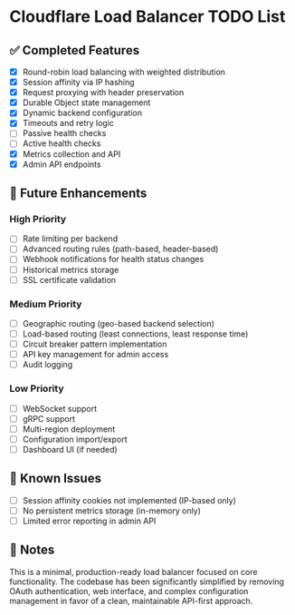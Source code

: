 # Cloudflare Load Balancer TODO List

## ✅ Completed Features

- [x] Round-robin load balancing with weighted distribution
- [x] Session affinity via IP hashing
- [x] Request proxying with header preservation
- [x] Durable Object state management
- [x] Dynamic backend configuration
- [x] Timeouts and retry logic
- [ ] Passive health checks
- [ ] Active health checks
- [x] Metrics collection and API
- [x] Admin API endpoints

## 🚀 Future Enhancements

### High Priority

- [ ] Rate limiting per backend
- [ ] Advanced routing rules (path-based, header-based)
- [ ] Webhook notifications for health status changes
- [ ] Historical metrics storage
- [ ] SSL certificate validation

### Medium Priority

- [ ] Geographic routing (geo-based backend selection)
- [ ] Load-based routing (least connections, least response time)
- [ ] Circuit breaker pattern implementation
- [ ] API key management for admin access
- [ ] Audit logging

### Low Priority

- [ ] WebSocket support
- [ ] gRPC support
- [ ] Multi-region deployment
- [ ] Configuration import/export
- [ ] Dashboard UI (if needed)

## 🐛 Known Issues

- [ ] Session affinity cookies not implemented (IP-based only)
- [ ] No persistent metrics storage (in-memory only)
- [ ] Limited error reporting in admin API

## 📝 Notes

This is a minimal, production-ready load balancer focused on core functionality. The codebase has been significantly simplified by removing OAuth authentication, web interface, and complex configuration management in favor of a clean, maintainable API-first approach.

